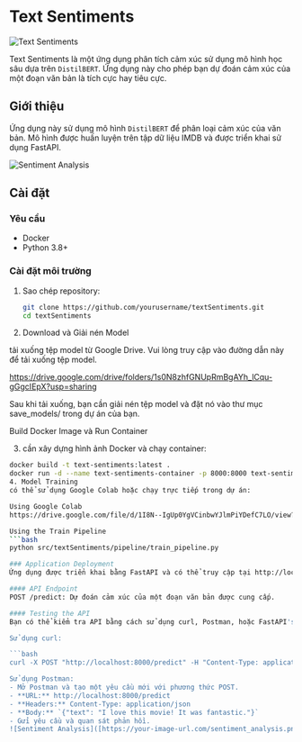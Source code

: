 ﻿# Text Sentiments

![Text Sentiments](https://your-image-url.com/banner.png)

Text Sentiments là một ứng dụng phân tích cảm xúc sử dụng mô hình học sâu dựa trên `DistilBERT`. Ứng dụng này cho phép bạn dự đoán cảm xúc của một đoạn văn bản là tích cực hay tiêu cực.

## Giới thiệu

Ứng dụng này sử dụng mô hình `DistilBERT` để phân loại cảm xúc của văn bản. Mô hình được huấn luyện trên tập dữ liệu IMDB và được triển khai sử dụng FastAPI.

![Sentiment Analysis](https://your-image-url.com/sentiment_analysis.png)

## Cài đặt

### Yêu cầu

- Docker
- Python 3.8+

### Cài đặt môi trường

1. Sao chép repository:

   ```bash
   git clone https://github.com/yourusername/textSentiments.git
   cd textSentiments
2. Download và Giải nén Model

tải xuống tệp model từ Google Drive. Vui lòng truy cập vào đường dẫn này để tải xuống tệp model.

https://drive.google.com/drive/folders/1s0N8zhfGNUpRmBgAYh_lCqu-gGgcIEpX?usp=sharing

Sau khi tải xuống, bạn cần giải nén tệp model và đặt nó vào thư mục save_models/ trong dự án của bạn.

Build Docker Image và Run Container

3. cần xây dựng hình ảnh Docker và chạy container:

 ```bash
docker build -t text-sentiments:latest .
docker run -d --name text-sentiments-container -p 8000:8000 text-sentiments:latest
4. Model Training
có thể sử dụng Google Colab hoặc chạy trực tiếp trong dự án:

Using Google Colab
https://drive.google.com/file/d/1I8N--IgUp0YgVCinbwYJlmPiYDefC7LO/view?usp=sharing

Using the Train Pipeline
 ```bash
python src/textSentiments/pipeline/train_pipeline.py

### Application Deployment
Ứng dụng được triển khai bằng FastAPI và có thể truy cập tại http://localhost:8000.

#### API Endpoint
POST /predict: Dự đoán cảm xúc của một đoạn văn bản được cung cấp.

#### Testing the API
Bạn có thể kiểm tra API bằng cách sử dụng curl, Postman, hoặc FastAPI's Swagger UI.

Sử dụng curl:

 ```bash
curl -X POST "http://localhost:8000/predict" -H "Content-Type: application/json" -d '{"text": "I love this movie! It was fantastic."}'

Sử dụng Postman:
- Mở Postman và tạo một yêu cầu mới với phương thức POST.
- **URL:** http://localhost:8000/predict
- **Headers:** Content-Type: application/json
- **Body:** `{"text": "I love this movie! It was fantastic."}`
- Gửi yêu cầu và quan sát phản hồi.
![Sentiment Analysis]([https://your-image-url.com/sentiment_analysis.png](https://github.com/haotran0103/sentiment-app/blob/master/image.png))
